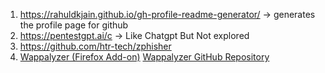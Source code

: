 1. https://rahuldkjain.github.io/gh-profile-readme-generator/ -> generates the profile page for github
2. https://pentestgpt.ai/c -> Like Chatgpt But Not explored
3. https://github.com/htr-tech/zphisher
4. [Wappalyzer (Firefox Add-on)](https://addons.mozilla.org/en-US/firefox/addon/wappalyzer/)   [Wappalyzer GitHub Repository](https://github.com/dochne/wappalyzer)  
	